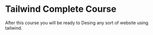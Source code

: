 # Tailwind Complete Course

After this course you will be ready to Desing any sort of website using tailwind.

